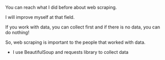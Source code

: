 You can reach what I did before about web scraping.

I will improve myself at that field.

If you work with data, you can collect first and if there is no data, you can do nothing!

So, web scraping is important to the people that worked with data. 

- I use BeautifulSoup and requests library to collect data
